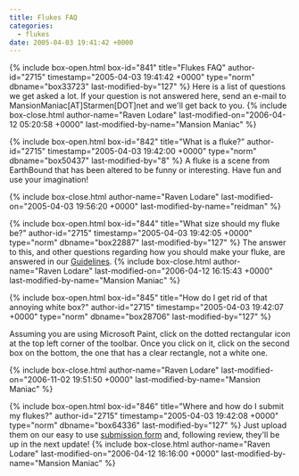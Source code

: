 ```yaml
---
title: Flukes FAQ
categories:
  - flukes
date: 2005-04-03 19:41:42 +0000
---
```

{% include box-open.html box-id="841" title="Flukes FAQ" author-id="2715" timestamp="2005-04-03 19:41:42 +0000" type="norm" dbname="box33723" last-modified-by="127" %}
Here is a list of questions we get asked a lot.  If your question is not answered here, send an e-mail to MansionManiac[AT]Starmen[DOT]net and we'll get back to you.
{% include box-close.html author-name="Raven Lodare" last-modified-on="2006-04-12 05:20:58 +0000" last-modified-by-name="Mansion Maniac" %}

{% include box-open.html box-id="842" title="What is a fluke?" author-id="2715" timestamp="2005-04-03 19:42:00 +0000" type="norm" dbname="box50437" last-modified-by="8" %}
		A fluke is a scene from EarthBound that has been 
		altered to be funny or interesting. Have fun and use 
		your imagination!   

{% include box-close.html author-name="Raven Lodare" last-modified-on="2005-04-03 19:56:20 +0000" last-modified-by-name="reidman" %}

{% include box-open.html box-id="844" title="What size should my fluke be?" author-id="2715" timestamp="2005-04-03 19:42:05 +0000" type="norm" dbname="box22887" last-modified-by="127" %}
The answer to this, and other questions regarding how you should make your fluke, are answered in our <a href="http://starmen.net/flukes/guidelines.php">Guidelines</a>.
{% include box-close.html author-name="Raven Lodare" last-modified-on="2006-04-12 16:15:43 +0000" last-modified-by-name="Mansion Maniac" %}

{% include box-open.html box-id="845" title="How do I get rid of that annoying white box?" author-id="2715" timestamp="2005-04-03 19:42:07 +0000" type="norm" dbname="box28706" last-modified-by="127" %}
<p>
Assuming you are using Microsoft Paint, click on the dotted rectangular icon at the top left corner of the toolbar. Once you click on it, click on the second box on the bottom, the one that has a clear rectangle, not a white one.
</p>
{% include box-close.html author-name="Raven Lodare" last-modified-on="2006-11-02 19:51:50 +0000" last-modified-by-name="Mansion Maniac" %}

{% include box-open.html box-id="846" title="Where and how do I submit my flukes?" author-id="2715" timestamp="2005-04-03 19:42:08 +0000" type="norm" dbname="box64336" last-modified-by="127" %}
Just upload them on our easy to use <a href="/submit">submission form</a> and, following review, they'll be up in the next update!
{% include box-close.html author-name="Raven Lodare" last-modified-on="2006-04-12 16:16:00 +0000" last-modified-by-name="Mansion Maniac" %}
